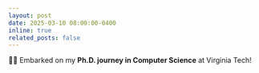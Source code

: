 ```yaml
---
layout: post
date: 2025-03-10 08:00:00-0400
inline: true
related_posts: false
---
```


:man_student: Embarked on my **Ph.D. journey in Computer Science** at Virginia Tech!
